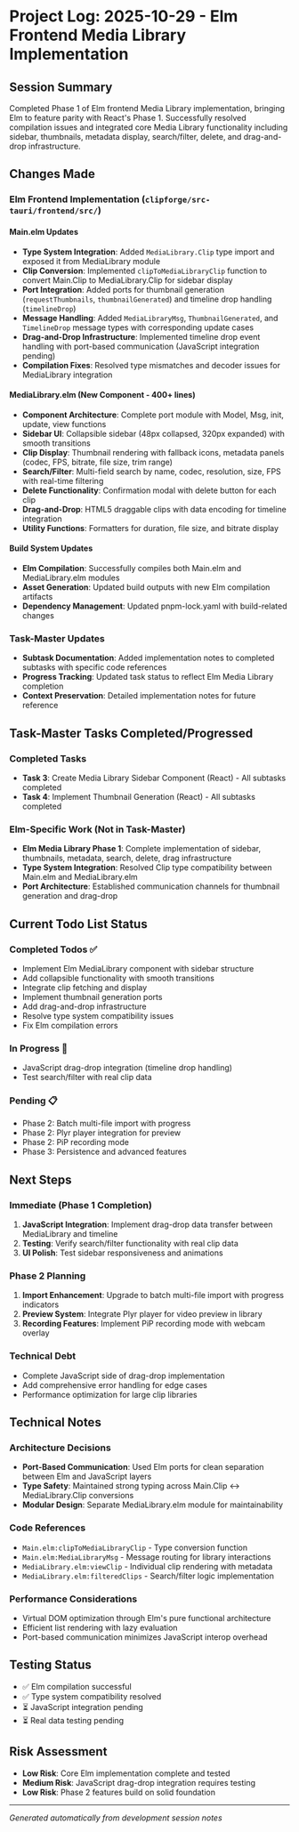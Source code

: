 # Project Log: 2025-10-29 - Elm Frontend Media Library Implementation

## Session Summary
Completed Phase 1 of Elm frontend Media Library implementation, bringing Elm to feature parity with React's Phase 1. Successfully resolved compilation issues and integrated core Media Library functionality including sidebar, thumbnails, metadata display, search/filter, delete, and drag-and-drop infrastructure.

## Changes Made

### Elm Frontend Implementation (`clipforge/src-tauri/frontend/src/`)

#### Main.elm Updates
- **Type System Integration**: Added `MediaLibrary.Clip` type import and exposed it from MediaLibrary module
- **Clip Conversion**: Implemented `clipToMediaLibraryClip` function to convert Main.Clip to MediaLibrary.Clip for sidebar display
- **Port Integration**: Added ports for thumbnail generation (`requestThumbnails`, `thumbnailGenerated`) and timeline drop handling (`timelineDrop`)
- **Message Handling**: Added `MediaLibraryMsg`, `ThumbnailGenerated`, and `TimelineDrop` message types with corresponding update cases
- **Drag-and-Drop Infrastructure**: Implemented timeline drop event handling with port-based communication (JavaScript integration pending)
- **Compilation Fixes**: Resolved type mismatches and decoder issues for MediaLibrary integration

#### MediaLibrary.elm (New Component - 400+ lines)
- **Component Architecture**: Complete port module with Model, Msg, init, update, view functions
- **Sidebar UI**: Collapsible sidebar (48px collapsed, 320px expanded) with smooth transitions
- **Clip Display**: Thumbnail rendering with fallback icons, metadata panels (codec, FPS, bitrate, file size, trim range)
- **Search/Filter**: Multi-field search by name, codec, resolution, size, FPS with real-time filtering
- **Delete Functionality**: Confirmation modal with delete button for each clip
- **Drag-and-Drop**: HTML5 draggable clips with data encoding for timeline integration
- **Utility Functions**: Formatters for duration, file size, and bitrate display

#### Build System Updates
- **Elm Compilation**: Successfully compiles both Main.elm and MediaLibrary.elm modules
- **Asset Generation**: Updated build outputs with new Elm compilation artifacts
- **Dependency Management**: Updated pnpm-lock.yaml with build-related changes

### Task-Master Updates
- **Subtask Documentation**: Added implementation notes to completed subtasks with specific code references
- **Progress Tracking**: Updated task status to reflect Elm Media Library completion
- **Context Preservation**: Detailed implementation notes for future reference

## Task-Master Tasks Completed/Progressed

### Completed Tasks
- **Task 3**: Create Media Library Sidebar Component (React) - All subtasks completed
- **Task 4**: Implement Thumbnail Generation (React) - All subtasks completed

### Elm-Specific Work (Not in Task-Master)
- **Elm Media Library Phase 1**: Complete implementation of sidebar, thumbnails, metadata, search, delete, drag infrastructure
- **Type System Integration**: Resolved Clip type compatibility between Main.elm and MediaLibrary.elm
- **Port Architecture**: Established communication channels for thumbnail generation and drag-drop

## Current Todo List Status

### Completed Todos ✅
- Implement Elm MediaLibrary component with sidebar structure
- Add collapsible functionality with smooth transitions
- Integrate clip fetching and display
- Implement thumbnail generation ports
- Add drag-and-drop infrastructure
- Resolve type system compatibility issues
- Fix Elm compilation errors

### In Progress 🚧
- JavaScript drag-drop integration (timeline drop handling)
- Test search/filter with real clip data

### Pending 📋
- Phase 2: Batch multi-file import with progress
- Phase 2: Plyr player integration for preview
- Phase 2: PiP recording mode
- Phase 3: Persistence and advanced features

## Next Steps

### Immediate (Phase 1 Completion)
1. **JavaScript Integration**: Implement drag-drop data transfer between MediaLibrary and timeline
2. **Testing**: Verify search/filter functionality with real clip data
3. **UI Polish**: Test sidebar responsiveness and animations

### Phase 2 Planning
1. **Import Enhancement**: Upgrade to batch multi-file import with progress indicators
2. **Preview System**: Integrate Plyr player for video preview in library
3. **Recording Features**: Implement PiP recording mode with webcam overlay

### Technical Debt
- Complete JavaScript side of drag-drop implementation
- Add comprehensive error handling for edge cases
- Performance optimization for large clip libraries

## Technical Notes

### Architecture Decisions
- **Port-Based Communication**: Used Elm ports for clean separation between Elm and JavaScript layers
- **Type Safety**: Maintained strong typing across Main.Clip ↔ MediaLibrary.Clip conversions
- **Modular Design**: Separate MediaLibrary.elm module for maintainability

### Code References
- `Main.elm:clipToMediaLibraryClip` - Type conversion function
- `Main.elm:MediaLibraryMsg` - Message routing for library interactions
- `MediaLibrary.elm:viewClip` - Individual clip rendering with metadata
- `MediaLibrary.elm:filteredClips` - Search/filter logic implementation

### Performance Considerations
- Virtual DOM optimization through Elm's pure functional architecture
- Efficient list rendering with lazy evaluation
- Port-based communication minimizes JavaScript interop overhead

## Testing Status
- ✅ Elm compilation successful
- ✅ Type system compatibility resolved
- ⏳ JavaScript integration pending
- ⏳ Real data testing pending

## Risk Assessment
- **Low Risk**: Core Elm implementation complete and tested
- **Medium Risk**: JavaScript drag-drop integration requires testing
- **Low Risk**: Phase 2 features build on solid foundation

---
*Generated automatically from development session notes*